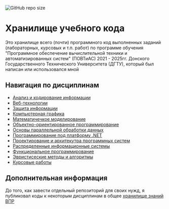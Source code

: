 ![GitHub repo size](https://img.shields.io/github/repo-size/prokdo/study)

# Хранилище учебного кода
Это хранилище всего (почти) программного код выполненных заданий (лабораторных, курсовых и т.п. работ) по программе обучения "Программное обеспечение вычислительной техники и автоматизированных систем" (ПОВТиАС) 2021 - 2025гг. Донского Государственного Технического Университета (ДГТУ), который был написан или использовался мной

## Навигация по дисциплинам

- [Анализ и кодирование информации](/content/IAaE/)
- [Веб-технологии](/content/WEB/)
- [Защита информации](/content/DP/)
- [Компьютерная графика](/content/CG/)
- [Математичечкое моделирование](/content/MM/)
- [Объектно-ориентированное программирование](/content/OOP/)
- [Основы параллельной обработки данных](/content/PDPB/)
- [Программирование под платформу .NET](/content/.NET/)
- [Проектирование и архитекутра программных систем](/content/PaAoSS/)
- [Распределенные информационные системы](/content/DDS/)
- [Функциональное программирование](/content/FP/)
- [Эвристисеские методы и алгоритмы](/content/HMaA/)
- [Курсовые работы](/content/course/)

## Дополнительная информация
До того, как завести отдельный репозиторий для своих нужд, я публиковал коды к некоторым дисциплинам в общее [хранилище знаний ВПР](https://github.com/xarll/vpr) 
